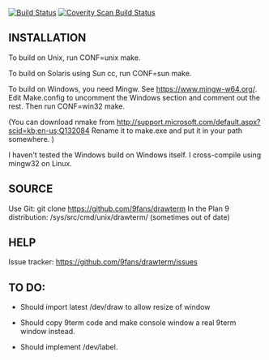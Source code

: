 [![Build Status](https://github.com/9fans/drawterm/workflows/C/badge.svg)](https://github.com/9fans/drawterm/actions/workflows/c.yml)
[![Coverity Scan Build Status](https://scan.coverity.com/projects/9fans-drawterm/badge.svg)](https://scan.coverity.com/projects/9fans-drawterm)

INSTALLATION
--------------
To build on Unix, run CONF=unix make.

To build on Solaris using Sun cc, run CONF=sun make.

To build on Windows, you need Mingw.  See https://www.mingw-w64.org/.
Edit Make.config to uncomment the Windows section
and comment out the rest.  Then run CONF=win32 make.

(You can download nmake from 
http://support.microsoft.com/default.aspx?scid=kb;en-us;Q132084
Rename it to make.exe and put it in your path somewhere.
)

I haven't tested the Windows build on Windows itself.
I cross-compile using mingw32 on Linux.


SOURCE
------
Use Git: git clone https://github.com/9fans/drawterm
In the Plan 9 distribution: /sys/src/cmd/unix/drawterm/ (sometimes out of date)


HELP
----
Issue tracker: https://github.com/9fans/drawterm/issues


TO DO:
------

- Should import latest /dev/draw to allow resize of window

- Should copy 9term code and make console window a real
	9term window instead.

- Should implement /dev/label.



